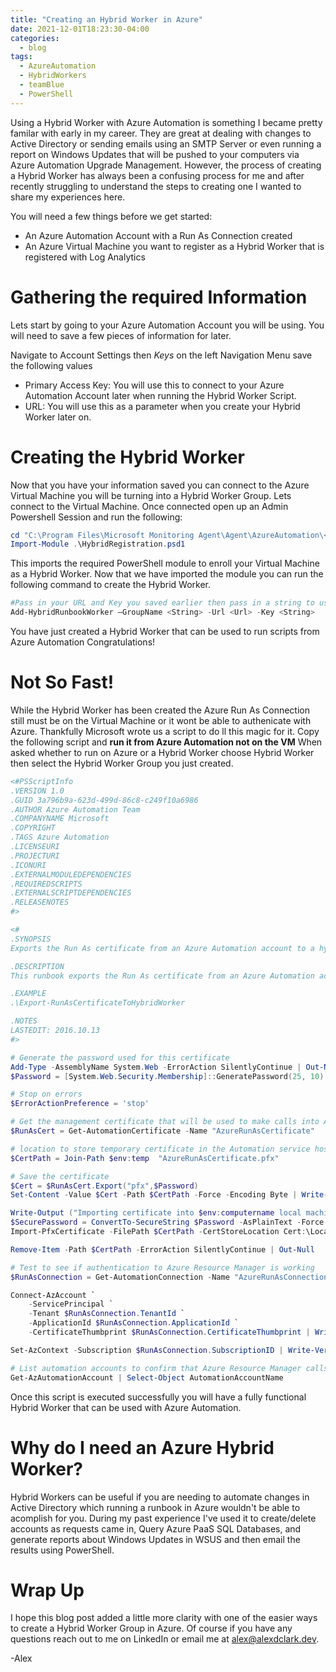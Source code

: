 ```yaml
---
title: "Creating an Hybrid Worker in Azure"
date: 2021-12-01T18:23:30-04:00
categories:
  - blog
tags:
  - AzureAutomation
  - HybridWorkers
  - teamBlue
  - PowerShell
---
```


Using a Hybrid Worker with Azure Automation is something I became pretty familar with early in my career. They are great at dealing with changes to Active Directory or sending emails using an SMTP Server or even running a report on Windows Updates that will be pushed to your computers via Azure Automation Upgrade Management. However, the process of creating a Hybrid Worker has always been a confusing process for me and after recently struggling to understand the steps to creating one I wanted to share my experiences here.

You will need a few things before we get started:

- An Azure Automation Account with a Run As Connection created
- An Azure Virtual Machine you want to register as a Hybrid Worker that is registered with Log Analytics

# Gathering the required Information

Lets start by going to your Azure Automation Account you will be using. You will need to save a few pieces of information for later.

Navigate to Account Settings then _Keys_ on the left Navigation Menu save the following values

- Primary Access Key: You will use this to connect to your Azure Automation Account later when running the Hybrid Worker Script.
- URL: You will use this as a parameter when you create your Hybrid Worker later on.

# Creating the Hybrid Worker

Now that you have your information saved you can connect to the Azure Virtual Machine you will be turning into a Hybrid Worker Group. Lets connect to the Virtual Machine. Once connected open up an Admin Powershell Session and run the following:

```powershell
cd "C:\Program Files\Microsoft Monitoring Agent\Agent\AzureAutomation\<version>\HybridRegistration"
Import-Module .\HybridRegistration.psd1
```

This imports the required PowerShell module to enroll your Virtual Machine as a Hybrid Worker. Now that we have imported the module you can run the following command to create the Hybrid Worker.

```powershell
#Pass in your URL and Key you saved earlier then pass in a string to use as the name for the Hyrbid Worker Group in Azure.
Add-HybridRunbookWorker –GroupName <String> -Url <Url> -Key <String>
```

You have just created a Hybrid Worker that can be used to run scripts from Azure Automation Congratulations!

# Not So Fast!

While the Hybrid Worker has been created the Azure Run As Connection still must be on the Virtual Machine or it wont be able to authenicate with Azure. Thankfully Microsoft wrote us a script to do ll this magic for it. Copy the following script and **run it from Azure Automation not on the VM** When asked whether to run on Azure or a Hybrid Worker choose Hybrid Worker then select the Hybrid Worker Group you just created.

```powershell
<#PSScriptInfo
.VERSION 1.0
.GUID 3a796b9a-623d-499d-86c8-c249f10a6986
.AUTHOR Azure Automation Team
.COMPANYNAME Microsoft
.COPYRIGHT
.TAGS Azure Automation
.LICENSEURI
.PROJECTURI
.ICONURI
.EXTERNALMODULEDEPENDENCIES
.REQUIREDSCRIPTS
.EXTERNALSCRIPTDEPENDENCIES
.RELEASENOTES
#>

<#
.SYNOPSIS
Exports the Run As certificate from an Azure Automation account to a hybrid worker in that account.

.DESCRIPTION
This runbook exports the Run As certificate from an Azure Automation account to a hybrid worker in that account. Run this runbook on the hybrid worker where you want the certificate installed. This allows the use of the AzureRunAsConnection to authenticate to Azure and manage Azure resources from runbooks running on the hybrid worker.

.EXAMPLE
.\Export-RunAsCertificateToHybridWorker

.NOTES
LASTEDIT: 2016.10.13
#>

# Generate the password used for this certificate
Add-Type -AssemblyName System.Web -ErrorAction SilentlyContinue | Out-Null
$Password = [System.Web.Security.Membership]::GeneratePassword(25, 10)

# Stop on errors
$ErrorActionPreference = 'stop'

# Get the management certificate that will be used to make calls into Azure Service Management resources
$RunAsCert = Get-AutomationCertificate -Name "AzureRunAsCertificate"

# location to store temporary certificate in the Automation service host
$CertPath = Join-Path $env:temp  "AzureRunAsCertificate.pfx"

# Save the certificate
$Cert = $RunAsCert.Export("pfx",$Password)
Set-Content -Value $Cert -Path $CertPath -Force -Encoding Byte | Write-Verbose

Write-Output ("Importing certificate into $env:computername local machine root store from " + $CertPath)
$SecurePassword = ConvertTo-SecureString $Password -AsPlainText -Force
Import-PfxCertificate -FilePath $CertPath -CertStoreLocation Cert:\LocalMachine\My -Password $SecurePassword | Write-Verbose

Remove-Item -Path $CertPath -ErrorAction SilentlyContinue | Out-Null

# Test to see if authentication to Azure Resource Manager is working
$RunAsConnection = Get-AutomationConnection -Name "AzureRunAsConnection"

Connect-AzAccount `
    -ServicePrincipal `
    -Tenant $RunAsConnection.TenantId `
    -ApplicationId $RunAsConnection.ApplicationId `
    -CertificateThumbprint $RunAsConnection.CertificateThumbprint | Write-Verbose

Set-AzContext -Subscription $RunAsConnection.SubscriptionID | Write-Verbose

# List automation accounts to confirm that Azure Resource Manager calls are working
Get-AzAutomationAccount | Select-Object AutomationAccountName
```

Once this script is executed successfully you will have a fully functional Hybrid Worker that can be used with Azure Automation.

# Why do I need an Azure Hybrid Worker?

Hybrid Workers can be useful if you are needing to automate changes in Active Directory which running a runbook in Azure wouldn't be able to acomplish for you. During my past experience I've used it to create/delete accounts as requests came in, Query Azure PaaS SQL Databases, and generate reports about Windows Updates in WSUS and then email the results using PowerShell.

# Wrap Up

I hope this blog post added a little more clarity with one of the easier ways to create a Hybrid Worker Group in Azure. Of course if you have any questions reach out to me on LinkedIn or email me at alex@alexdclark.dev.

-Alex
